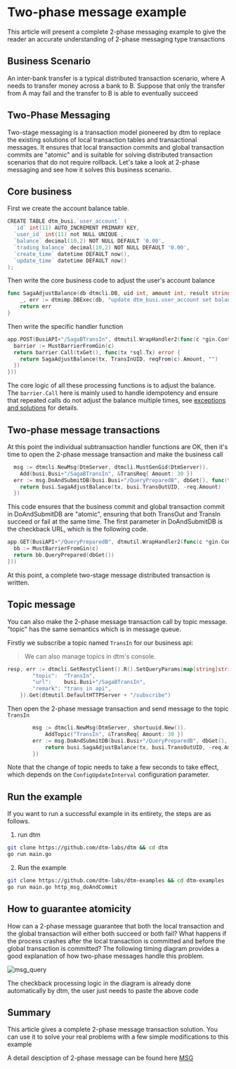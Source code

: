 # Two-phase message example
This article will present a complete 2-phase messaging example to give the reader an accurate understanding of 2-phase messaging type transactions

## Business Scenario
An inter-bank transfer is a typical distributed transaction scenario, where A needs to transfer money across a bank to B. Suppose that only the transfer from A may fail and the transfer to B is able to eventually succeed

## Two-Phase Messaging

Two-stage messaging is a transaction model pioneered by dtm to replace the existing solutions of local transaction tables and transactional messages. It ensures that local transaction commits and global transaction commits are "atomic" and is suitable for solving distributed transaction scenarios that do not require rollback. Let's take a look at 2-phase messaging and see how it solves this business scenario.

## Core business

First we create the account balance table.
``` Go
CREATE TABLE dtm_busi.`user_account` (
  `id` int(11) AUTO_INCREMENT PRIMARY KEY,
  `user_id` int(11) not NULL UNIQUE ,
  `balance` decimal(10,2) NOT NULL DEFAULT '0.00',
  `trading_balance` decimal(10,2) NOT NULL DEFAULT '0.00',
  `create_time` datetime DEFAULT now(),
  `update_time` datetime DEFAULT now()
);
```

Then write the core business code to adjust the user's account balance

``` Go
func SagaAdjustBalance(db dtmcli.DB, uid int, amount int, result string) error {
	_, err := dtmimp.DBExec(db, "update dtm_busi.user_account set balance = balance + ? where user_id = ?" , amount, uid)
	return err
}
```

Then write the specific handler function

``` GO
app.POST(BusiAPI+"/SagaBTransIn", dtmutil.WrapHandler2(func(c *gin.Context) interface{} {
  barrier := MustBarrierFromGin(c)
  return barrier.Call(txGet(), func(tx *sql.Tx) error {
    return SagaAdjustBalance(tx, TransInUID, reqFrom(c).Amount, "")
  })
}))
```

The core logic of all these processing functions is to adjust the balance. The `barrier.Call` here is mainly used to handle idempotency and ensure that repeated calls do not adjust the balance multiple times, see [exceptions and solutions](../practice/barrier) for details.

## Two-phase message transactions

At this point the individual subtransaction handler functions are OK, then it's time to open the 2-phase message transaction and make the business call
``` GO
  msg := dtmcli.NewMsg(DtmServer, dtmcli.MustGenGid(DtmServer)).
    Add(busi.Busi+"/SagaBTransIn", &TransReq{ Amount: 30 })
  err := msg.DoAndSubmitDB(busi.Busi+"/QueryPreparedB", dbGet(), func(tx *sql.Tx) error {
    return busi.SagaAdjustBalance(tx, busi.TransOutUID, -req.Amount)
  })
```

This code ensures that the business commit and global transaction commit in DoAndSubmitDB are "atomic", ensuring that both TransOut and TransIn succeed or fail at the same time. The first parameter in DoAndSubmitDB is the checkback URL, which is the following code.
``` go
app.GET(BusiAPI+"/QueryPreparedB", dtmutil.WrapHandler2(func(c *gin.Context) interface{} {
  bb := MustBarrierFromGin(c)
  return bb.QueryPrepared(dbGet())
}))
```

At this point, a complete two-stage message distributed transaction is written.

## Topic message

You can also make the  2-phase message transaction call by topic message.  "topic" has the same semantics which is in message queue.

Firstly we subscribe a topic named `TransIn` for our business api:

> We can also manage topics in dtm's console.

```go
resp, err := dtmcli.GetRestyClient().R().SetQueryParams(map[string]string{
		"topic":  "TransIn",
		"url":    busi.Busi+"/SagaBTransIn",
		"remark": "trans in api",
	}).Get(dtmutil.DefaultHTTPServer + "/subscribe")
```

Then open the 2-phase message transaction and send message to the topic `TransIn`

```go
		msg := dtmcli.NewMsg(DtmServer, shortuuid.New()).
			AddTopic("TransIn", &TransReq{ Amount: 30 })
		err := msg.DoAndSubmitDB(busi.Busi+"/QueryPreparedB", dbGet(), func(tx *sql.Tx) error {
			return busi.SagaAdjustBalance(tx, busi.TransOutUID, -req.Amount)
		})
```

Note that the change of topic needs to take a few seconds to take effect, which depends on the `ConfigUpdateInterval` configuration parameter.

## Run the example
If you want to run a successful example in its entirety, the steps are as follows.
1. run dtm
``` bash
git clone https://github.com/dtm-labs/dtm && cd dtm
go run main.go
```

2. Run the example

``` bash
git clone https://github.com/dtm-labs/dtm-examples && cd dtm-examples
go run main.go http_msg_doAndCommit
```

## How to guarantee atomicity

How can a 2-phase message guarantee that both the local transaction and the global transaction will either both succeed or both fail? What happens if the process crashes after the local transaction is committed and before the global transaction is committed? The following timing diagram provides a good explanation of how two-phase messages handle this problem.

![msg_query](../imgs/msg_query.svg)

The checkback processing logic in the diagram is already done automatically by dtm, the user just needs to paste the above code

## Summary

This article gives a complete 2-phase message transaction solution. You can use it to solve your real problems with a few simple modifications to this example

A detail desciption of 2-phase message can be found here [MSG](../practice/msg)
